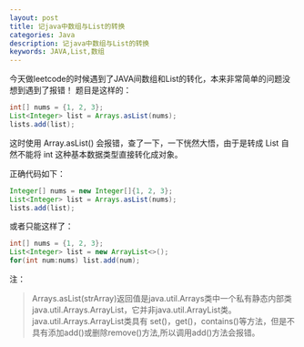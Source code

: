 ```yaml
---
layout: post
title: 记java中数组与List的转换
categories: Java
description: 记java中数组与List的转换
keywords: JAVA,List,数组
---
```

今天做leetcode的时候遇到了JAVA间数组和List的转化，本来非常简单的问题没想到遇到了报错！ 
题目是这样的：

``` java
int[] nums = {1, 2, 3};
List<Integer> list = Arrays.asList(nums);
lists.add(list);
```

这时使用 Array.asList() 会报错，查了一下，一下恍然大悟，由于是转成 List<T> 自然不能将 int 这种基本数据类型直接转化成对象。

正确代码如下：

``` java
Integer[] nums = new Integer[]{1, 2, 3};
List<Integer> list = Arrays.asList(nums);
lists.add(list);
```

或者只能这样了：

``` java
int[] nums = {1, 2, 3};
List<Integer> list = new ArrayList<>();
for(int num:nums) list.add(num);
```

注：
>Arrays.asList(strArray)返回值是java.util.Arrays类中一个私有静态内部类java.util.Arrays.ArrayList，它并非java.util.ArrayList类。java.util.Arrays.ArrayList类具有 set()，get()，contains()等方法，但是不具有添加add()或删除remove()方法,所以调用add()方法会报错。
